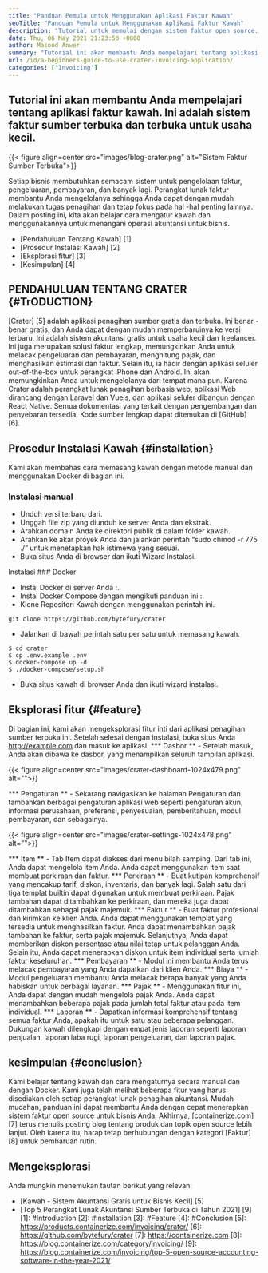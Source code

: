 ```yaml
---
title: "Panduan Pemula untuk Menggunakan Aplikasi Faktur Kawah" 
seoTitle: "Panduan Pemula untuk Menggunakan Aplikasi Faktur Kawah" 
description: "Tutorial untuk memulai dengan sistem faktur open source. Pedoman kawah ini membantu Anda terbiasa dengan konsep dan fitur inti." 
date: Thu, 06 May 2021 21:23:50 +0000
author: Masood Anwer
summary: "Tutorial ini akan membantu Anda mempelajari tentang aplikasi faktur kawah. Ini adalah sistem faktur sumber terbuka dan terbuka untuk usaha kecil." 
url: /id/a-beginners-guide-to-use-crater-invoicing-application/
categories: ['Invoicing']
---
```


## Tutorial ini akan membantu Anda mempelajari tentang aplikasi faktur kawah. Ini adalah sistem faktur sumber terbuka dan terbuka untuk usaha kecil.

{{< figure align=center src="images/blog-crater.png" alt="Sistem Faktur Sumber Terbuka">}}

Setiap bisnis membutuhkan semacam sistem untuk pengelolaan faktur, pengeluaran, pembayaran, dan banyak lagi. Perangkat lunak faktur membantu Anda mengelolanya sehingga Anda dapat dengan mudah melakukan tugas penagihan dan tetap fokus pada hal -hal penting lainnya. Dalam posting ini, kita akan belajar cara mengatur kawah dan menggunakannya untuk menangani operasi akuntansi untuk bisnis.
  * [Pendahuluan Tentang Kawah] [1]
  * [Prosedur Instalasi Kawah] [2]
  * [Eksplorasi fitur] [3]
  * [Kesimpulan] [4]

## PENDAHULUAN TENTANG CRATER {#TrODUCTION}
[Crater] [5] adalah aplikasi penagihan sumber gratis dan terbuka. Ini benar -benar gratis, dan Anda dapat dengan mudah memperbaruinya ke versi terbaru. Ini adalah sistem akuntansi gratis untuk usaha kecil dan freelancer. Ini juga merupakan solusi faktur lengkap, memungkinkan Anda untuk melacak pengeluaran dan pembayaran, menghitung pajak, dan menghasilkan estimasi dan faktur. Selain itu, ia hadir dengan aplikasi seluler out-of-the-box untuk perangkat iPhone dan Android. Ini akan memungkinkan Anda untuk mengelolanya dari tempat mana pun. Karena Crater adalah perangkat lunak penagihan berbasis web, aplikasi Web dirancang dengan Laravel dan Vuejs, dan aplikasi seluler dibangun dengan React Native. Semua dokumentasi yang terkait dengan pengembangan dan penyebaran tersedia. Kode sumber lengkap dapat ditemukan di [GitHub] [6].

## Prosedur Instalasi Kawah {#installation}
Kami akan membahas cara memasang kawah dengan metode manual dan menggunakan Docker di bagian ini.

### Instalasi manual
  * Unduh versi terbaru dari.
  * Unggah file zip yang diunduh ke server Anda dan ekstrak.
  * Arahkan domain Anda ke direktori publik di dalam folder kawah.
  * Arahkan ke akar proyek Anda dan jalankan perintah “sudo chmod -r 775 ./” untuk menetapkan hak istimewa yang sesuai.
  * Buka situs Anda di browser dan ikuti Wizard Instalasi.

Instalasi ### Docker
  * Instal Docker di server Anda :.
  * Instal Docker Compose dengan mengikuti panduan ini :.
  * Klone Repositori Kawah dengan menggunakan perintah ini.
```
git clone https://github.com/bytefury/crater
```
  * Jalankan di bawah perintah satu per satu untuk memasang kawah.
```
$ cd crater
$ cp .env.example .env
$ docker-compose up -d
$ ./docker-compose/setup.sh
```
  * Buka situs kawah di browser Anda dan ikuti wizard instalasi.

## Eksplorasi fitur {#feature}
Di bagian ini, kami akan mengeksplorasi fitur inti dari aplikasi penagihan sumber terbuka ini. Setelah selesai dengan instalasi, buka situs Anda http://example.com dan masuk ke aplikasi.
  *** Dasbor ** - Setelah masuk, Anda akan dibawa ke dasbor, yang menampilkan seluruh tampilan aplikasi.

{{< figure align=center src="images/crater-dashboard-1024x479.png" alt="">}}

  *** Pengaturan ** - Sekarang navigasikan ke halaman Pengaturan dan tambahkan berbagai pengaturan aplikasi web seperti pengaturan akun, informasi perusahaan, preferensi, penyesuaian, pemberitahuan, modul pembayaran, dan sebagainya.

{{< figure align=center src="images/crater-settings-1024x478.png" alt="">}}

  *** Item ** - Tab Item dapat diakses dari menu bilah samping. Dari tab ini, Anda dapat mengelola item Anda. Anda dapat menggunakan item saat membuat perkiraan dan faktur.
  *** Perkiraan ** - Buat kutipan komprehensif yang mencakup tarif, diskon, inventaris, dan banyak lagi. Salah satu dari tiga templat builtin dapat digunakan untuk membuat perkiraan. Pajak tambahan dapat ditambahkan ke perkiraan, dan mereka juga dapat ditambahkan sebagai pajak majemuk.
  *** Faktur ** - Buat faktur profesional dan kirimkan ke klien Anda. Anda dapat menggunakan templat yang tersedia untuk menghasilkan faktur. Anda dapat menambahkan pajak tambahan ke faktur, serta pajak majemuk. Selanjutnya, Anda dapat memberikan diskon persentase atau nilai tetap untuk pelanggan Anda. Selain itu, Anda dapat menerapkan diskon untuk item individual serta jumlah faktur keseluruhan.
  *** Pembayaran ** - Modul ini membantu Anda terus melacak pembayaran yang Anda dapatkan dari klien Anda.
  *** Biaya ** - Modul pengeluaran membantu Anda melacak berapa banyak yang Anda habiskan untuk berbagai layanan.
  *** Pajak ** - Menggunakan fitur ini, Anda dapat dengan mudah mengelola pajak Anda. Anda dapat menambahkan beberapa pajak pada jumlah total faktur atau pada item individual.
  *** Laporan ** - Dapatkan informasi komprehensif tentang semua faktur Anda, apakah itu untuk satu atau beberapa pelanggan. Dukungan kawah dilengkapi dengan empat jenis laporan seperti laporan penjualan, laporan laba rugi, laporan pengeluaran, dan laporan pajak.

## kesimpulan {#conclusion}
Kami belajar tentang kawah dan cara mengaturnya secara manual dan dengan Docker. Kami juga telah melihat beberapa fitur yang harus disediakan oleh setiap perangkat lunak penagihan akuntansi. Mudah -mudahan, panduan ini dapat membantu Anda dengan cepat menerapkan sistem faktur open source untuk bisnis Anda.
Akhirnya, [containerize.com] [7] terus menulis posting blog tentang produk dan topik open source lebih lanjut. Oleh karena itu, harap tetap berhubungan dengan kategori [Faktur] [8] untuk pembaruan rutin.

## Mengeksplorasi
Anda mungkin menemukan tautan berikut yang relevan:
  * [Kawah - Sistem Akuntansi Gratis untuk Bisnis Kecil] [5]
  * [Top 5 Perangkat Lunak Akuntansi Sumber Terbuka di Tahun 2021] [9]
[1]: #Introduction
[2]: #Installation
[3]: #Feature
[4]: #Conclusion
[5]: https://products.containerize.com/invoicing/crater/
[6]: https://github.com/bytefury/crater
[7]: https://containerize.com
[8]: https://blog.containerize.com/category/invoicing/
[9]: https://blog.containerize.com/invoicing/top-5-open-source-accounting-software-in-the-year-2021/
